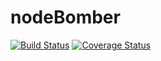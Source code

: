 nodeBomber
==========

<a href='https://travis-ci.org/dauton/nodeBomber'><img src='https://travis-ci.org/dauton/nodeBomber.png?branch=experimental' alt='Build Status' /></a> <a href='https://coveralls.io/r/dauton/nodeBomber'><img src='https://coveralls.io/repos/dauton/nodeBomber/badge.png' alt='Coverage Status' /></a> 
